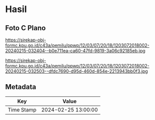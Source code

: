 # Hasil

## Foto C Plano

https://sirekap-obj-formc.kpu.go.id/c43a/pemilu/ppwp/12/03/07/20/18/1203072018002-20240215-032404--b0e711ea-ca60-47fd-9819-3a06c92185eb.jpg

https://sirekap-obj-formc.kpu.go.id/c43a/pemilu/ppwp/12/03/07/20/18/1203072018002-20240215-032503--dfdc7690-d95d-460d-854e-2213943bb0f3.jpg


## Metadata

| Key        | Value               |
| ---------- | ------------------- |
| Time Stamp | 2024-02-25 13:00:00 |



